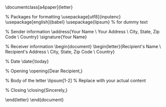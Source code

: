 \documentclass[a4paper]{letter}

% Packages for formatting
\usepackage[utf8]{inputenc}
\usepackage[english]{babel}
\usepackage{lipsum} % for dummy text

% Sender information
\address{Your Name \\ Your Address \\ City, State, Zip Code \\ Country}
\signature{Your Name}

% Receiver information
\begin{document}
\begin{letter}{Recipient's Name \\ Recipient's Address \\ City, State, Zip Code \\ Country}

% Date
\date{\today}

% Opening
\opening{Dear Recipient,}

% Body of the letter
\lipsum[1-2] % Replace with your actual content

% Closing
\closing{Sincerely,}

\end{letter}
\end{document}

